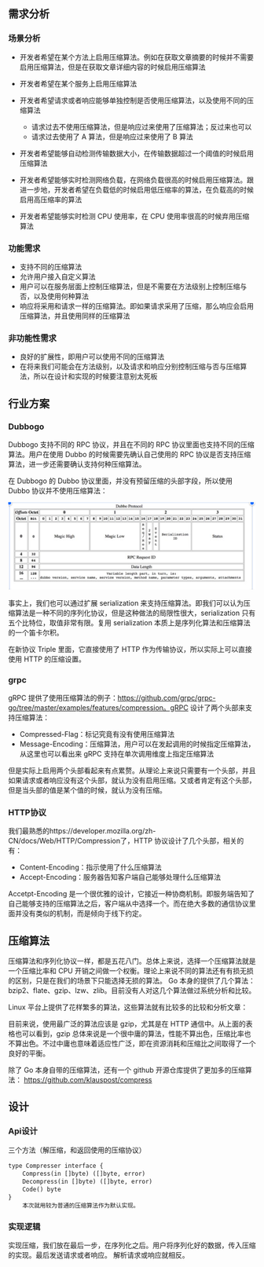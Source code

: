 ## 需求分析
### 场景分析

- 开发者希望在某个方法上启用压缩算法。例如在获取文章摘要的时候并不需要启用压缩算法，但是在获取文章详细内容的时候启用压缩算法
- 开发者希望在某个服务上启用压缩算法
- 开发者希望请求或者响应能够单独控制是否使用压缩算法，以及使用不同的压缩算法
  - 请求过去不使用压缩算法，但是响应过来使用了压缩算法；反过来也可以
  -  请求过去使用了 A 算法，但是响应过来使用了 B 算法

- 开发者希望能够自动检测传输数据大小，在传输数据超过一个阈值的时候启用压缩算法
-  开发者希望能够实时检测网络负载，在网络负载很高的时候启用压缩算法。跟进一步地，开发者希望在负载低的时候启用低压缩率的算法，在负载高的时候启用高压缩率的算法
- 开发者希望能够实时检测 CPU 使用率，在 CPU 使用率很高的时候弃用压缩算法

### 功能需求

- 支持不同的压缩算法
- 允许用户接入自定义算法
- 用户可以在服务层面上控制压缩算法，但是不需要在方法级别上控制压缩与否，以及使用何种算法
- 响应将采用和请求一样的压缩算法。即如果请求采用了压缩，那么响应会启用压缩算法，并且使用同样的压缩算法

### 非功能性需求
- 良好的扩展性，即用户可以使用不同的压缩算法
- 在将来我们可能会在方法级别，以及请求和响应分别控制压缩与否与压缩算法，所以在设计和实现的时候要注意别太死板

## 行业方案

### Dubbogo

Dubbogo 支持不同的 RPC 协议，并且在不同的 RPC 协议里面也支持不同的压缩算法。用户在使用 Dubbo 的时候需要先确认自己使用的 RPC 协议是否支持压缩算法，进一步还需要确认支持何种压缩算法。

在 Dubbogo 的 Dubbo 协议里面，并没有预留压缩的头部字段，所以使用 Dubbo 协议并不使用压缩算法：

![img_1.png](img_1.png)


事实上，我们也可以通过扩展 serialization 来支持压缩算法。即我们可以认为压缩算法是一种不同的序列化协议，但是这种做法的局限性很大，serialization 只有五个比特位，取值非常有限。复用 serialization 本质上是序列化算法和压缩算法的一个笛卡尔积。

在新协议 Triple 里面，它直接使用了 HTTP 作为传输协议，所以实际上可以直接使用 HTTP 的压缩设置。

### grpc

gRPC 提供了使用压缩算法的例子：https://github.com/grpc/grpc-go/tree/master/examples/features/compression。gRPC 设计了两个头部来支持压缩算法：

- Compressed-Flag：标记究竟有没有使用压缩算法
- Message-Encoding：压缩算法，用户可以在发起调用的时候指定压缩算法，从这里也可以看出来 gRPC 支持在单次调用维度上指定压缩算法

但是实际上启用两个头部看起来有点累赘。从理论上来说只需要有一个头部，并且如果请求或者响应没有这个头部，就认为没有启用压缩。又或者肯定有这个头部，但是当头部的值是某个值的时候，就认为没有压缩。


### HTTP协议
我们最熟悉的https://developer.mozilla.org/zh-CN/docs/Web/HTTP/Compression了，HTTP 协议设计了几个头部，相关的有：

- Content-Encoding：指示使用了什么压缩算法
- Accept-Encoding：服务器告知客户端自己能够处理什么压缩算法

Accetpt-Encoding 是一个很优雅的设计，它接近一种协商机制。即服务端告知了自己能够支持的压缩算法之后，客户端从中选择一个。而在绝大多数的通信协议里面并没有类似的机制，而是倾向于线下约定。

## 压缩算法
压缩算法和序列化协议一样，都是五花八门。总体上来说，选择一个压缩算法就是一个压缩比率和 CPU 开销之间做一个权衡。理论上来说不同的算法还有有损无损的区别，只是在我们的场景下只能选择无损的算法。
Go 本身的提供了几个算法：bzip2、flate、gzip、lzw、zlib。目前没有人对这几个算法做过系统分析和比较。

Linux 平台上提供了花样繁多的算法，这些算法就有比较多的比较和分析文章：

目前来说，使用最广泛的算法应该是 gzip，尤其是在 HTTP 通信中。从上面的表格也可以看到，gzip 总体来说是一个很中庸的算法，性能不算出色，压缩比率也不算出色。不过中庸也意味着适应性广泛，即在资源消耗和压缩比之间取得了一个良好的平衡。

除了 Go 本身自带的压缩算法，还有一个 github 开源仓库提供了更加多的压缩算法：
https://github.com/klauspost/compress


## 设计

### Api设计
三个方法（解压缩，和返回使用的压缩协议）
```azure
type Compresser interface {
	Compress(in []byte) ([]byte, error)
	Decompress(in []byte) ([]byte, error)
	Code() byte
}
    本次就用较为普通的压缩算法作为默认实现。
```


### 实现逻辑

实现压缩，我们放在最后一步，在序列化之后。用户将序列化好的数据，传入压缩的实现。最后发送请求或者响应。
解析请求或响应就相反。